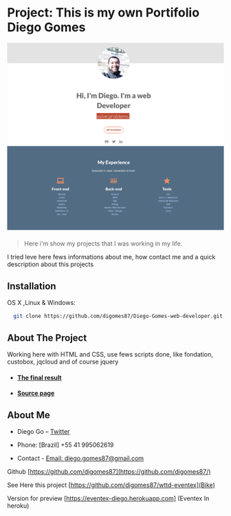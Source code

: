 # Project: This is my own Portifolio Diego Gomes

![](assets/images/portifolio.png)

>Here i'm show my projects that I was working in my life. 

I tried leve here fews informations about me, how contact me and a quick description about this projects

## Installation

OS X ,Linux & Windows:

```sh
  git clone https://github.com/digomes87/Diego-Gomes-web-developer.git
```


## About The Project

Working here with HTML and CSS, use fews scripts done, like fondation, custobox, jqcloud and of course jquery


* #### [The final result](https://digomes87.github.io/Diego-Gomes-web-developer/)	
* #### [Source page](https://github.com/digomes87/Diego-Gomes-web-developer)


<!-- CONTACT -->
## About Me

* Diego Go – [Twitter](https://twitter.com/@DevDiegoGo) 

* Phone: [Brazil] +55 41 995062619

* Contact - [Email: diego.gomes87@gmail.com](diego.gomes87@gmail.com)


Github [https://github.com/digomes87](https://github.com/digomes87/) 

See Here this project [https://github.com/digomes87/wttd-eventex](Bike)

Version for preview [https://eventex-diego.herokuapp.com] (Eventex In heroku)